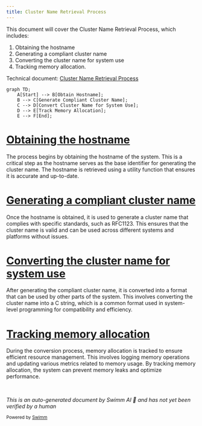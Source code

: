 ```yaml
---
title: Cluster Name Retrieval Process
---
```

This document will cover the Cluster Name Retrieval Process, which includes:

1. Obtaining the hostname
2. Generating a compliant cluster name
3. Converting the cluster name for system use
4. Tracking memory allocation.

Technical document: <SwmLink doc-title="Cluster Name Retrieval Process">[Cluster Name Retrieval Process](/.swm/cluster-name-retrieval-process.dxpzgegm.sw.md)</SwmLink>

```mermaid
graph TD;
    A[Start] --> B[Obtain Hostname];
    B --> C[Generate Compliant Cluster Name];
    C --> D[Convert Cluster Name for System Use];
    D --> E[Track Memory Allocation];
    E --> F[End];
```

# [Obtaining the hostname](https://app.swimm.io/repos/Z2l0aHViJTNBJTNBZGF0YWRvZy1hZ2VudCUzQSUzQVN3aW1tLURlbW8=/docs/dxpzgegm#getclustername)

The process begins by obtaining the hostname of the system. This is a critical step as the hostname serves as the base identifier for generating the cluster name. The hostname is retrieved using a utility function that ensures it is accurate and up-to-date.

# [Generating a compliant cluster name](https://app.swimm.io/repos/Z2l0aHViJTNBJTNBZGF0YWRvZy1hZ2VudCUzQSUzQVN3aW1tLURlbW8=/docs/dxpzgegm#getclustername)

Once the hostname is obtained, it is used to generate a cluster name that complies with specific standards, such as RFC1123. This ensures that the cluster name is valid and can be used across different systems and platforms without issues.

# [Converting the cluster name for system use](https://app.swimm.io/repos/Z2l0aHViJTNBJTNBZGF0YWRvZy1hZ2VudCUzQSUzQVN3aW1tLURlbW8=/docs/dxpzgegm#trackedcstring)

After generating the compliant cluster name, it is converted into a format that can be used by other parts of the system. This involves converting the cluster name into a C string, which is a common format used in system-level programming for compatibility and efficiency.

# [Tracking memory allocation](https://app.swimm.io/repos/Z2l0aHViJTNBJTNBZGF0YWRvZy1hZ2VudCUzQSUzQVN3aW1tLURlbW8=/docs/dxpzgegm#memorytracker)

During the conversion process, memory allocation is tracked to ensure efficient resource management. This involves logging memory operations and updating various metrics related to memory usage. By tracking memory allocation, the system can prevent memory leaks and optimize performance.

&nbsp;

*This is an auto-generated document by Swimm AI 🌊 and has not yet been verified by a human*

<SwmMeta version="3.0.0" repo-id="Z2l0aHViJTNBJTNBZGF0YWRvZy1hZ2VudCUzQSUzQVN3aW1tLURlbW8=" repo-name="datadog-agent"><sup>Powered by [Swimm](/)</sup></SwmMeta>
